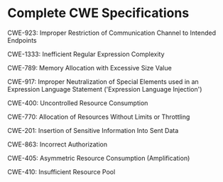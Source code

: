 

# Complete CWE Specifications

CWE-923: Improper Restriction of Communication Channel to Intended Endpoints

CWE-1333: Inefficient Regular Expression Complexity

CWE-789: Memory Allocation with Excessive Size Value

CWE-917: Improper Neutralization of Special Elements used in an Expression Language Statement ('Expression Language Injection')

CWE-400: Uncontrolled Resource Consumption

CWE-770: Allocation of Resources Without Limits or Throttling

CWE-201: Insertion of Sensitive Information Into Sent Data

CWE-863: Incorrect Authorization

CWE-405: Asymmetric Resource Consumption (Amplification)

CWE-410: Insufficient Resource Pool